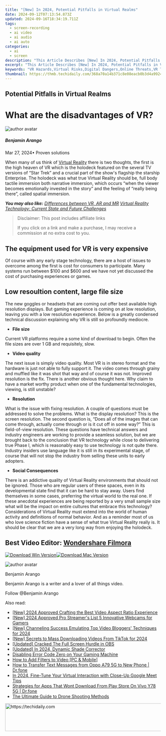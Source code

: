 ```yaml
---
title: "[New] In 2024, Potential Pitfalls in Virtual Realms"
date: 2024-09-12T07:13:54.873Z
updated: 2024-09-16T18:34:19.711Z
tags: 
  - screen-recording
  - ai video
  - ai audio
  - ai auto
categories: 
  - ai
  - screen
description: "This Article Describes [New] In 2024, Potential Pitfalls in Virtual Realms"
excerpt: "This Article Describes [New] In 2024, Potential Pitfalls in Virtual Realms"
keywords: "VR Hazards,Virtual Risks,Digital Dangers,Online Threats,VR Troubles,Cyber Pitfalls,Safe VR Practices"
thumbnail: https://thmb.techidaily.com/368a70a14b371c8e08eacb0b3d4a99240a39fbb092918116ea6d8f331f8e83e6.jpg
---
```


## Potential Pitfalls in Virtual Realms

# What are the disadvantages of VR?

![author avatar](https://images.wondershare.com/filmora/article-images/benjamin-arango-author.jpg)

##### Benjamin Arango

 Mar 27, 2024• Proven solutions

 When many of us think of [Virtual Reality](https://tools.techidaily.com/wondershare/filmora/download/) there is two thoughts, the first is the high heaven of VR which is the holodeck featured on the several TV versions of “Star Trek” and a crucial part of the show's flagship the starship Enterprise. The holodeck was what true Virtual Reality should be, full body tactile immersion both narrative immersion, which occurs “when the viewer becomes emotionally invested in the story” and the feeling of “really being there”, called spatial immersion.

 **_You may also like:_**
_[Differences between VR, AR and MR](https://tools.techidaily.com/wondershare/filmora/download/)_
_[Virtual Reality Technology: Current State and Future Challenges](https://tools.techidaily.com/wondershare/filmora/download/)_

>  Disclaimer: This post includes affiliate links
>
>  If you click on a link and make a purchase, I may receive a commission at no extra cost to you.
>

## The equipment used for VR is very expensive

 Of course with any early stage technology, there are a host of issues to overcome among the first is cost for consumers to participate. Many systems run between $100 and $600 and we have not yet discussed the cost of purchasing experiences or games.

## Low resoultion content, large file size

 The new goggles or headsets that are coming out offer best available high resolution displays. But gaming experience is coming on at low resolution, leaving you with a low resolution experience. Below is a greatly condensed technical discussion explaining why VR is still so profoundly mediocre.

* **File size**

 Current VR platforms require a some kind of download to begin. Often the file sizes are over 1 GB and requisitely, slow.

* **Video quality**

 The next issue is simply video quality. Most VR is in stereo format and the hardware is just not able to fully support it. The video comes through grainy and muffled like it was shot that way and of course it was not. Improved resolution is the fix. There is another obvious thought here. Why claim to have a market worthy product when one of the fundamental technologies, viewing, is still unstable?

* **Resolution**

 What is the issue with fixing resolution. A couple of questions must be addressed to solve the problems. What is the display resolution? This is the screen resolution. The second question is, “Does all of the images that can come through, actually come through or is it cut off in some way?” This is field-of-view resolution. These questions have technical answers and industry engineers are working to provide a seamless solution, but we are brought back to the conclusion that VR technology while close to delivering true Phase I, which is reasonably easy to use technology is not quite there. Industry insiders use language like it is still in its experimental stage, of course that will not stop the industry from selling these units to early adopters.

* **Social Consequences**

 There is an addictive quality of Virtual Reality environments that should not be ignored. Those who are regular users of these spaces, even in its developmental state find that it can be hard to stay away. Users find themselves in some cases, preferring the virtual world to the real one. If these anecdotal experiences are being reported by a very small sample size what will be the impact on entire cultures that embrace this technology? Considerations of Virtual Reality must extend into the world of human activity and definitions of normal behavior. And as a reminder most of us who love science fiction have a sense of what true Virtual Reality really is. It should be clear that we are a very long way from enjoying the holodeck.

## Best Video Editor: [Wondershare Filmora](https://tools.techidaily.com/wondershare/filmora/download/)

[![Download Win Version](https://images.wondershare.com/filmora/guide/download-btn-win.jpg)](https://tools.techidaily.com/wondershare/filmora/download/)[![Download Mac Version](https://images.wondershare.com/filmora/guide/download-btn-mac.jpg)](https://tools.techidaily.com/wondershare/filmora/download/)

![author avatar](https://images.wondershare.com/filmora/article-images/benjamin-arango-author.jpg)

Benjamin Arango

Benjamin Arango is a writer and a lover of all things video.

Follow @Benjamin Arango


<ins class="adsbygoogle"
     style="display:block"
     data-ad-format="autorelaxed"
     data-ad-client="ca-pub-7571918770474297"
     data-ad-slot="1223367746"></ins>



<ins class="adsbygoogle"
     style="display:block"
     data-ad-client="ca-pub-7571918770474297"
     data-ad-slot="8358498916"
     data-ad-format="auto"
     data-full-width-responsive="true"></ins>


<span class="atpl-alsoreadstyle">Also read:</span>
<div><ul>
<li><a href="https://fox-boxes.techidaily.com/new-2024-approved-crafting-the-best-video-aspect-ratio-experience/"><u>[New] 2024 Approved Crafting the Best Video Aspect Ratio Experience</u></a></li>
<li><a href="https://screen-capture.techidaily.com/new-2024-approved-pro-streamers-list-5-innovative-webcams-for-gamers/"><u>[New] 2024 Approved Pro Streamer's List 5 Innovative Webcams for Gamers</u></a></li>
<li><a href="https://facebook-record-videos.techidaily.com/new-channeling-success-emulating-top-video-bloggers-techniques-for-2024/"><u>[New] Channeling Success Emulating Top Video Bloggers' Techniques for 2024</u></a></li>
<li><a href="https://fox-boxes.techidaily.com/new-secrets-to-mass-downloading-videos-from-tiktok-for-2024/"><u>[New] Secrets to Mass Downloading Videos From TikTok for 2024</u></a></li>
<li><a href="https://screen-activity-recording.techidaily.com/updated-cracked-the-full-screen-hurdle-in-obs/"><u>[Updated] Cracked The Full Screen Hurdle in OBS</u></a></li>
<li><a href="https://fox-boxes.techidaily.com/updated-in-2024-dynamic-shade-corrector/"><u>[Updated] In 2024, Dynamic Shade Corrector</u></a></li>
<li><a href="https://windows11.techidaily.com/disabling-error-code-zero-on-your-gaming-machine/"><u>Disabling Error Code Zero on Your Gaming Machine</u></a></li>
<li><a href="https://fox-boxes.techidaily.com/how-to-add-filters-to-video-pc-and-mobile/"><u>How to Add Filters to Video [PC & Mobile]</u></a></li>
<li><a href="https://android-transfer.techidaily.com/how-to-transfer-text-messages-from-oppo-a79-5g-to-new-phone-drfone-by-drfone-transfer-from-android-transfer-from-android/"><u>How to Transfer Text Messages from Oppo A79 5G to New Phone | Dr.fone</u></a></li>
<li><a href="https://fox-boxes.techidaily.com/in-2024-fine-tune-your-virtual-interaction-with-close-up-google-meet-tips/"><u>In 2024, Fine-Tune Your Virtual Interaction with Close-Up Google Meet Tips</u></a></li>
<li><a href="https://howto.techidaily.com/strategies-for-apps-that-wont-download-from-play-store-on-vivo-y78-5g-drfone-by-drfone-fix-android-problems-fix-android-problems/"><u>Strategies for Apps That Wont Download From Play Store On Vivo Y78 5G | Dr.fone</u></a></li>
<li><a href="https://extra-resources.techidaily.com/the-ultimate-guide-to-drone-shooting-methods/"><u>The Ultimate Guide to Drone Shooting Methods</u></a></li>
</ul></div>

<!-- affiliate ads begin -->
<a href="https://appsumo.8odi.net/c/5597632/2132162/7443" target="_top" id="2132162">
  <img src="//a.impactradius-go.com/display-ad/7443-2132162" border="0" alt="https://techidaily.com" width="728" height="90"/>
</a>
<img height="0" width="0" src="https://appsumo.8odi.net/i/5597632/2132162/7443" style="position:absolute;visibility:hidden;" border="0" />
<!-- affiliate ads end -->


